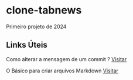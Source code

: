 # clone-tabnews

Primeiro projeto de 2024

## Links Úteis

Como alterar a mensagem de um commit ? [Visitar](https://docs.github.com/pt/pull-requests/committing-changes-to-your-project/creating-and-editing-commits/changing-a-commit-message)

O Básico para criar arquivos Markdown [Visitar](https://www.markdownguide.org/basic-syntax/)
